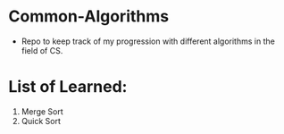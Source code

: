 # Common-Algorithms

* Repo to keep track of my progression with different algorithms in the field of CS.


# List of Learned:

1. Merge Sort
2. Quick Sort
